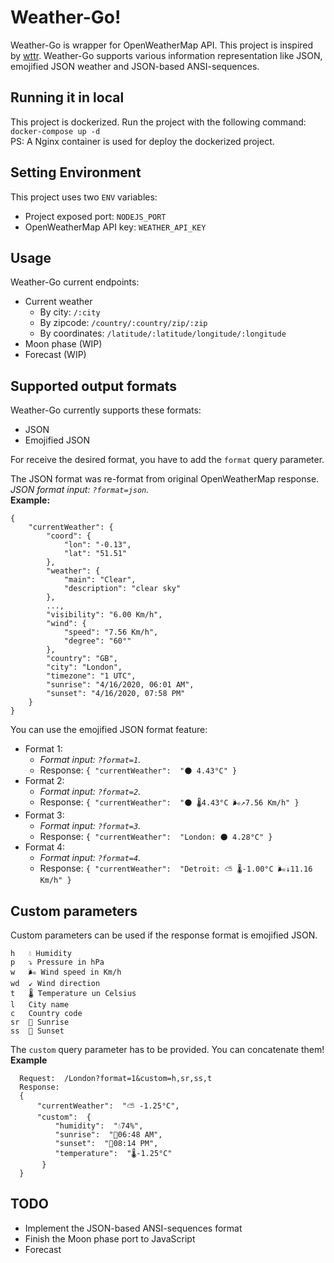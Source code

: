 # Weather-Go!

Weather-Go is wrapper for OpenWeatherMap API. This project is inspired by [wttr](https://github.com/chubin/wttr.in).
Weather-Go supports various information representation like JSON, emojified JSON weather and JSON-based ANSI-sequences.


## Running it in local

This project is dockerized. Run the project with the following command:\
`docker-compose up -d`\
PS: A Nginx container is used for deploy the dockerized project.

## Setting Environment
This project uses two `ENV` variables:
*	Project exposed port: `NODEJS_PORT`
*	OpenWeatherMap API key: `WEATHER_API_KEY`

##	Usage
Weather-Go current endpoints:
*	Current weather
	*	By city: `/:city`
	*	By zipcode: `/country/:country/zip/:zip`
	*	By coordinates: `/latitude/:latitude/longitude/:longitude`
* Moon phase (WIP)
* Forecast (WIP)	
## Supported output formats

Weather-Go currently supports these formats:
* JSON
* Emojified JSON

For receive the desired format, you have to add the `format` query parameter.

The JSON format was re-format from original OpenWeatherMap response.\
*JSON format input: `?format=json`.*\
**Example:**

    {
        "currentWeather": {
            "coord": {
                "lon": "-0.13",
                "lat": "51.51"
            },
            "weather": {
                "main": "Clear",
                "description": "clear sky"
            },
            ...,
            "visibility": "6.00 Km/h",
            "wind": {
                "speed": "7.56 Km/h",
                "degree": "60°"
            },
            "country": "GB",
            "city": "London",
            "timezone": "1 UTC",
            "sunrise": "4/16/2020, 06:01 AM",
            "sunset": "4/16/2020, 07:58 PM"
        }
    }

You can use the emojified JSON format feature:
*	Format 1:
	*	*Format input: `?format=1`.*
	*	Response: `{ "currentWeather":  "🌑 4.43°C" }`
*	Format 2:
	*	*Format input: `?format=2`.*
	*	Response: `{ "currentWeather":  "🌑 🌡️4.43°C 🌬️↗7.56 Km/h" }`
*	Format 3:
	*	*Format input: `?format=3`.*
	*	Response: `{ "currentWeather":  "London: 🌑 4.28°C" }`
*	Format 4:
	*	*Format input: `?format=4`.*
	*	Response: `{ "currentWeather":  "Detroit: ⛅ 🌡️-1.00°C 🌬️↓11.16 Km/h" }`


## Custom parameters
Custom parameters can be used if the response format is emojified JSON.

    h	💧 Humidity
    p	⤵️ Pressure in hPa
    w	🌬️ Wind speed in Km/h
    wd	↙ Wind direction
    t	🌡️ Temperature un Celsius
    l	City name
    c	Country code
    sr	🌇 Sunrise
    ss	🌆 Sunset
The `custom` query parameter has to be provided. You can concatenate them!\
**Example**

	  Request:	/London?format=1&custom=h,sr,ss,t
	  Response: 
	  {
		  "currentWeather":  "⛅ -1.25°C",
		  "custom":  {
			  "humidity":  "💧74%",
			  "sunrise":  "🌇06:48 AM",
			  "sunset":  "🌆08:14 PM",
			  "temperature":  "🌡️-1.25°C"
	       }
	  }
    

## TODO

* Implement the JSON-based ANSI-sequences format
* Finish the Moon phase port to JavaScript
* Forecast
